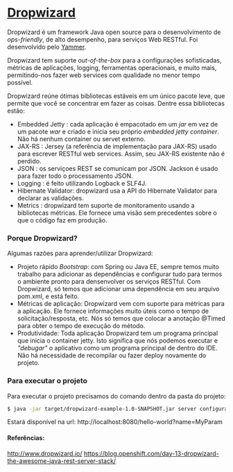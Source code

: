 # [Dropwizard](http://www.dropwizard.io/)

Dropwizard é um framework Java open source para o desenvolvimento de *ops-friendly*, de alto desempenho, para serviços Web RESTful. Foi desenvolvido pelo [Yammer](https://www.yammer.com/).

Dropwizard tem suporte *out-of-the-box* para a configurações sofisticadas, métricas de aplicações, logging, ferramentas operacionais, e muito mais, permitindo-nos fazer web services com qualidade no menor tempo possível.

Dropwizard reúne ótimas bibliotecas estáveis em um único pacote leve, que permite que você se concentrar em fazer as coisas. Dentre essa bibliotecas estão:
 - Embedded Jetty : cada aplicação é empacotado em um *jar* em vez de um pacote *war* e criado e inicia seu próprio *embedded jetty container*. Não há nenhum container ou servet externo. 
 - JAX-RS : Jersey (a referência de implementação para JAX-RS) usado para escrever RESTful web services. Assim, seu JAX-RS existente não é perdido.
 - JSON : os serviçoes REST se comunicam por JSON. Jackson é usado para fazer todo o processamento JSON.
 - Logging : é feito utilizando Logback e SLF4J.
 - Hibernate Validator: dropwizard usa a API do Hibernate Validator para declarar as validações.
 - Metrics : dropwizard tem suporte de monitoramento usando a bibliotecas métricas.  Ele fornece uma visão sem precedentes sobre o que o código faz em produção.

### Porque Dropwizard?

Algumas razões para aprender/utilizar Dropwizard:
 - Projeto rápido *Bootstrap*: com Spring ou Java EE, sempre temos muito trabalho para adicionar as dependências e configurar tudo para termos o ambiente pronto para densenvolver os serviços RESTful. Com Dropwizard, só temos que adicionar uma dependência em seu arquivo pom.xml, e está feito.
 - Métricas de aplicação: Dropwizard vem com suporte para métricas para a aplicação. Ele fornece informações muito úteis como o tempo de solicitação/resposta, etc. Nós só temos que colocar a anotação @Timed para obter o tempo de execução do método.
 - Produtividade: Toda aplicação Dropwizard tem um programa principal que inicia o container jetty. Isto significa que nós podemos executar e *"debugar"* o aplicativo como um programa principal de dentro do IDE. Não há necessidade de recompilar ou fazer deploy novamente do projeto.
 
### Para executar o projeto

Para executar o projeto precisamos do comando dentro da pasta do projeto:

```sh
$ java -jar target/dropwizard-example-1.0-SNAPSHOT.jar server configuration.yml
```

Estará disponível na url: http://localhost:8080/hello-world?name=MyParam


#### Referências:

http://www.dropwizard.io/
https://blog.openshift.com/day-13-dropwizard-the-awesome-java-rest-server-stack/
